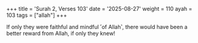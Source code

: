 +++
title = 'Surah 2, Verses 103'
date = '2025-08-27'
weight = 110
ayah = 103
tags = ["allah"]
+++

If only they were faithful and mindful ˹of Allah˺, there would have been a better reward from Allah, if only they knew!